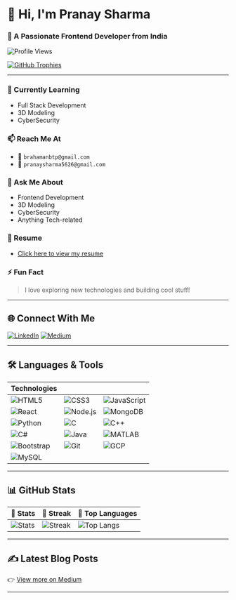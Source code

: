 # 👋 Hi, I'm Pranay Sharma

### 🚀 A Passionate Frontend Developer from India

![Profile Views](https://komarev.com/ghpvc/?username=brahamanbtp&label=Profile%20Views&color=0e75b6&style=flat)

[![GitHub Trophies](https://github-profile-trophy.vercel.app/?username=brahamanbtp&margin-w=10&theme=radical)](https://github.com/ryo-ma/github-profile-trophy)

---

### 🌱 Currently Learning
- Full Stack Development
- 3D Modeling
- CyberSecurity 

### 📫 Reach Me At
- 📧 `brahamanbtp@gmail.com`
- 📧 `pranaysharma5626@gmail.com`

### 💬 Ask Me About
- Frontend Development
- 3D Modeling
- CyberSecurity
- Anything Tech-related

### 📄 Resume
- [Click here to view my resume](https://drive.google.com/file/d/1a2JlvYCiBHAj8gt0G5T5CunEeriSasnl/view?usp=drive_link) 

### ⚡ Fun Fact
> I love exploring new technologies and building cool stuff!

---

## 🌐 Connect With Me

[![LinkedIn](https://img.shields.io/badge/-LinkedIn-0A66C2?logo=linkedin&logoColor=white)](https://www.linkedin.com/in/pranay-sharma-9a145b226/)
[![Medium](https://img.shields.io/badge/-Medium-000000?logo=medium&logoColor=white)](https://medium.com/@brahamanbtp)


---

## 🛠️ Languages & Tools

| Technologies | | |
|--------------|--|--|
| ![HTML5](https://img.shields.io/badge/HTML5-E34F26?logo=html5&logoColor=white) | ![CSS3](https://img.shields.io/badge/CSS3-1572B6?logo=css3&logoColor=white) | ![JavaScript](https://img.shields.io/badge/JavaScript-F7DF1E?logo=javascript&logoColor=black) |
| ![React](https://img.shields.io/badge/React-20232A?logo=react&logoColor=61DAFB) | ![Node.js](https://img.shields.io/badge/Node.js-339933?logo=node.js&logoColor=white) | ![MongoDB](https://img.shields.io/badge/MongoDB-47A248?logo=mongodb&logoColor=white) |
| ![Python](https://img.shields.io/badge/Python-3776AB?logo=python&logoColor=white) | ![C](https://img.shields.io/badge/C-00599C?logo=c&logoColor=white) | ![C++](https://img.shields.io/badge/C++-00599C?logo=c%2B%2B&logoColor=white) |
| ![C#](https://img.shields.io/badge/C%23-239120?logo=c-sharp&logoColor=white) | ![Java](https://img.shields.io/badge/Java-007396?logo=java&logoColor=white) | ![MATLAB](https://img.shields.io/badge/MATLAB-0076A8?logo=mathworks&logoColor=white) |
| ![Bootstrap](https://img.shields.io/badge/Bootstrap-563D7C?logo=bootstrap&logoColor=white) | ![Git](https://img.shields.io/badge/Git-F05032?logo=git&logoColor=white) | ![GCP](https://img.shields.io/badge/Google%20Cloud-4285F4?logo=google-cloud&logoColor=white) | ![Unity](https://img.shields.io/badge/Unity-000000?logo=unity&logoColor=white) | ![Blender](https://img.shields.io/badge/Blender-F5792A?logo=blender&logoColor=white) |
| ![MySQL](https://img.shields.io/badge/MySQL-4479A1?logo=mysql&logoColor=white) |

---

## 📊 GitHub Stats

| 📌 Stats | 📌 Streak | 📌 Top Languages |
|---------|----------|------------------|
| ![Stats](https://github-readme-stats.vercel.app/api?username=brahamanbtp&show_icons=true&theme=default) | ![Streak](https://github-readme-streak-stats.herokuapp.com/?user=brahamanbtp) | ![Top Langs](https://github-readme-stats.vercel.app/api/top-langs/?username=brahamanbtp&layout=compact) |

---

## ✍️ Latest Blog Posts

<!-- BLOG-POST-LIST:START -->
<!-- BLOG-POST-LIST:END -->
👉 [View more on Medium](https://medium.com/@brahamanbtp)

---
